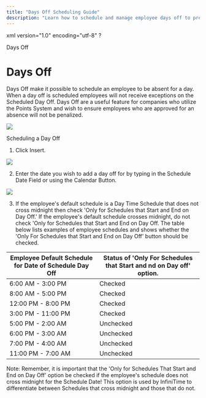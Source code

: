 ```yaml
---
title: "Days Off Scheduling Guide"
description: "Learn how to schedule and manage employee days off to prevent penalties and ensure accurate attendance tracking."
---
```


xml version="1.0" encoding="utf-8" ?





Days Off




# Days Off

Days Off make it possible to schedule an
employee to be absent for a day. When a day off is scheduled employees
will not receive exceptions on the Scheduled Day Off. Days Off are a useful
feature for companies who utilize the Points System and wish to ensure
employees who are approved for an absence will not be penalized.

![](/img/CH5_DaysOffTab_2.gif)

Scheduling a Day Off

1. Click
   Insert.

![](/img/CH5_DaysOffTab.gif)

2. Enter
   the date you wish to add a day off for by typing in the Schedule Date
   Field or using the Calendar Button.

![](/img/CH5_DaysOffTab.gif)

3. If
   the employee's default schedule is a Day Time Schedule that does not
   cross midnight then check 'Only for Schedules that Start and End on
   Day Off.' If the employee's default schedule crosses midnight, do
   not check 'Only for Schedules that Start and End on Day Off. The table
   below lists examples of employee schedules and shows whether the 'Only
   For Schedules that Start and End on Day Off' button should be checked.

 | Employee Default Schedule for Date of Schedule Day Off | Status of 'Only For Schedules that Start and nd on Day off' option. | 
| --- | --- |
 | 6:00 AM - 3:00 PM | Checked | 
 | 8:00 AM - 5:00 PM | Checked | 
 | 12:00 PM - 8:00 PM | Checked | 
 | 3:00 PM - 11:00 PM | Checked | 
 | 5:00 PM - 2:00 AM | Unchecked | 
 | 6:00 PM - 3:00 AM | Unchecked | 
 | 7:00 PM - 4:00 AM | Unchecked | 
 | 11:00 PM - 7:00 AM | Unchecked | 

Note:
Remember, it is important that the 'Only for Schedules That Start and
End on Day Off' option be checked if the employee's schedule does not
cross midnight for the Schedule Date! This option is used by InfiniTime
to differentiate between Schedules that cross midnight and those that
do not.